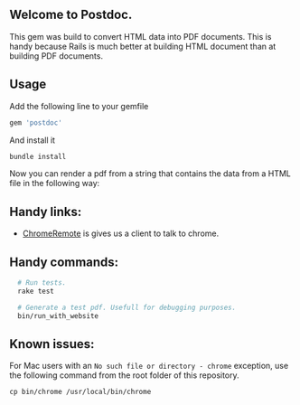 ## Welcome to Postdoc.
This gem was build to convert HTML data into PDF documents. This is handy because Rails is much better at building HTML document than at building PDF documents.

## Usage

Add the following line to your gemfile
```ruby
gem 'postdoc'
```
And install it
```sh
bundle install
```

Now you can render a pdf from a string that contains the data from a HTML file in the following way:



## Handy links:
- [ChromeRemote](https://github.com/cavalle/chrome_remote) is gives us a client to talk to chrome.

## Handy commands:
```sh
  # Run tests.
  rake test

  # Generate a test pdf. Usefull for debugging purposes.
  bin/run_with_website
```

## Known issues:

For Mac users with an `No such file or directory - chrome` exception, use the following command from the root folder of this repository.

```
cp bin/chrome /usr/local/bin/chrome
```

